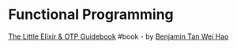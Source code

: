 # Functional Programming

[The Little Elixir & OTP Guidebook](https://www.goodreads.com/book/show/25563811-the-little-elixir-otp-guidebook) \#book - by [Benjamin Tan Wei Hao](https://www.goodreads.com/author/show/14000264.Benjamin_Tan_Wei_Hao)


